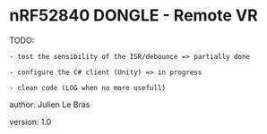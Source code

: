 # nRF52840 DONGLE - Remote VR


TODO:

    - test the sensibility of the ISR/debounce => partially done

    - configure the C# client (Unity) => in progress

    - clean code (LOG when no more usefull)


author: Julien Le Bras

version: 1.0